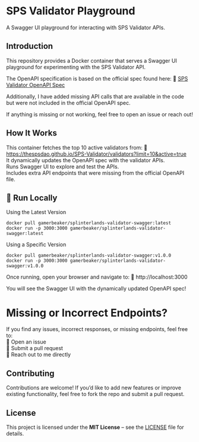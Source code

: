 # SPS Validator Playground
A Swagger UI playground for interacting with SPS Validator APIs.

## Introduction
This repository provides a Docker container that serves a Swagger UI playground for experimenting with the SPS Validator API.

The OpenAPI specification is based on the official spec found here:
🔗 [SPS Validator OpenAPI Spec](https://github.com/TheSPSDAO/SPS-Validator/blob/master/apps/sps-validator-ui/openapi.yaml)

Additionally, I have added missing API calls that are available in the code but were not included in the official OpenAPI spec.

If anything is missing or not working, feel free to open an issue or reach out!

##  How It Works
This container fetches the top 10 active validators from: 🔗 https://thespsdao.github.io/SPS-Validator/validators?limit=10&active=true <br>
It dynamically updates the OpenAPI spec with the validator APIs.<br>
Runs Swagger UI to explore and test the APIs.<br>
Includes extra API endpoints that were missing from the official OpenAPI file.<br>

## 🚀 Run Locally
Using the Latest Version
```
docker pull gamerbeaker/splinterlands-validator-swagger:latest
docker run -p 3000:3000 gamerbeaker/splinterlands-validator-swagger:latest
```
Using a Specific Version
```
docker pull gamerbeaker/splinterlands-validator-swagger:v1.0.0
docker run -p 3000:3000 gamerbeaker/splinterlands-validator-swagger:v1.0.0
```

Once running, open your browser and navigate to:
🔗 http://localhost:3000

You will see the Swagger UI with the dynamically updated OpenAPI spec!

# Missing or Incorrect Endpoints?
If you find any issues, incorrect responses, or missing endpoints, feel free to:<br>
📌 Open an issue<br>
📌 Submit a pull request<br>
📌 Reach out to me directly<br>

## Contributing
Contributions are welcome! If you’d like to add new features or improve existing functionality, feel free to fork the repo and submit a pull request.

## License

This project is licensed under the **MIT License** – see the [LICENSE](./LICENSE) file for details.
